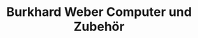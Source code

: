 ---
title: "Burkhard Weber Computer und Zubehör"
url: /bad-liebenwerda/burkhard-weber-computer-und-zubehoer/
shop: Computer
---